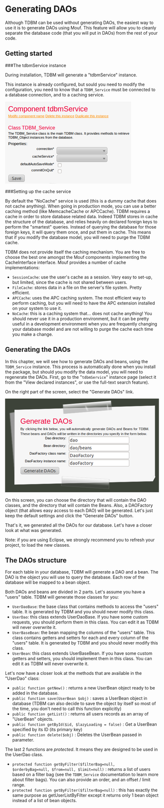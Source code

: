 Generating DAOs
===============

Although TDBM can be used without generating DAOs, the easiest way to use it is to generate DAOs using Mouf.
This feature will allow you to cleanly separate the database code (that you will put in DAOs) from the rest of your code.

Getting started
---------------

###The tdbmService instance

During installation, TDBM will generate a "tdbmService" instance.

This instance is already configured, but sould you need to modify the configuration, you need to know that
a <code>TDBM_Service</code> must be connected to a database connection, and to a caching service.

<img src="images/tdbm_service_instance.png" alt="" />

###Setting up the cache service

By default the "NoCache" service is used (this is a dummy cache that does not cache anything). When going
in production mode, you can use a better caching method (like MemcacheCache or APCCache).
TDBM requires a cache in order to store database related data. Indeed TDBM stores in cache the structure of the database,
and relies heavily on declared foreign keys to perform the "smartest" queries. Instead of querying the database for those
foreign keys, it will query them once, and put them in cache. This means that if you modify the database model, you will
need to purge the TDBM cache.

TDBM does not provide itself the caching mechanism. You are free to choose the best one amongst the Mouf components 
implementing the CacheInterface interface. Mouf provides a number of cache implementations:

- <code>SessionCache</code>: use the user's cache as a session.  Very easy to set-up, but limited, since the cache is 
  not shared between users.
- <code>FileCache</code>: stores data in a file on the server's file system. Pretty efficient.
- <code>APCCache</code>: uses the APC caching system. The most efficient way to perform caching, but you will need
  to have the APC extension installed on your system to use it.
- <code>NoCache</code>: this is a caching system that... does not cache anything! You should never use it in 
  a production environment, but it can be pretty useful in a development environment when you are frequently
  changing your database model and are not willing to purge the cache each time you make a change.


Generating the DAOs
-------------------

In this chapter, we will see how to generate DAOs and beans, using the <code>TDBM_Service</code> instance.
This process is automatically done when you install the package, but should you modify the data model, you will need to 
regenerate the DAOs.
First, go to the "<code>tdbmService</code>" instance page (select it from the "View declared instances", or use the full-text search feature).

On the right part of the screen, select the "Generate DAOs" link.

<img src="images/generate_daos.png" alt="" />

On this screen, you can choose the directory that will contain the DAO classes, and the directory that will contain the Beans. Also,
a DAOFactory object (that allows easy access to each DAO) will be generated. Let's just keep the default settings and click the
"Generate DAOs" button.

That's it, we generated all the DAOs for our database. Let's have a closer look at what was generated.

Note: if you are using Eclipse, we strongly recommend you to refresh your project, to load the new classes.

The DAOs structure
------------------

For each table in your database, TDBM will generate a DAO and a bean. The DAO is the object you will use to
query the database. Each row of the database will be mapped to a bean object.

Both DAOs and beans are divided in 2 parts. Let's assume you have a "users" table. TDBM will generate those classes for you:


- <code>UserDaoBase</code>: the base class that contains methods to access the "users" table. It is generated by TDBM and you should
  never modify this class.
- <code>UserDao</code>: this class extends UserDaoBase. If you have some custom requests, you should perform them in this class. You can
  edit it as TDBM will never overwrite it.
- <code>UserBaseBean</code>: the bean mapping the columns of the "users" table. This class contains getters and setters for each and every
  column of the "users" table. It is generated by TDBM and you should
  never modify this class.
- <code>UserBean</code>: this class extends UserBaseBean. If you have some custom getters and setters, you should implement them in this class. You can
  edit it as TDBM will never overwrite it.

Let's now have a closer look at the methods that are available in the "UserDao" class:

- <code>public function getNew()</code> : returns a new UserBean object ready to be added in the database.
- <code>public function save(UserBean $obj)</code> : saves a UserBean object in database (TDBM can also decide to save the object by
  itself so most of the time, you don't need to call this function explicitly)
- <code>public function getList()</code> : returns all users records as an array of "UserBean" objects.
- <code>public function getById($id, $lazyLoading = false)</code> : Get a UserBean specified by its ID (its primary key)
- <code>public function delete($obj)</code> : Deletes the UserBean passed in parameter.


The last 2 functions are _protected_. It means they are designed to be used in the UserDao class.


- <code>protected function getByFilter($filterBag=null, $orderbyBag=null, $from=null, $limit=null)</code> : returns a list of
  users based on a filter bag (see the <code>TDBM_Service</code> documentation to learn more about filter bags). You can also
  provide an order, and an offset / limit range.
- <code>protected function getByFilter($filterBag=null)</code> : this has exactly the same purpose as getUserListByFilter except
  it returns only 1 bean object instead of a list of bean objects.


